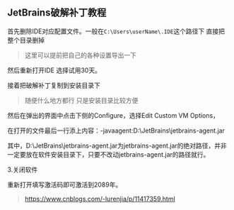 ## JetBrains破解补丁教程



首先删除IDE对应配置文件。一般在`C:\Users\userName\.IDE`这个路径下 直接把整个目录删掉

> 这里可以提前把自己的各种设置导出一下



然后重新打开IDE 选择试用30天。



接着把破解补丁复制到安装目录下

> 随便什么地方都行 只是安装目录比较方便

然后在弹出的界面中点击下侧的Configure，选择Edit Custom VM Options，

在打开的文件最后一行添上内容：-javaagent:D:\JetBrains\jetbrains-agent.jar

其中，D:\JetBrains\jetbrains-agent.jar为jetbrains-agent.jar的绝对路径，并非一定要放在软件安装目录下，只要不改动jetbrains-agent.jar的路径就行。

3.关闭软件

重新打开填写激活码即可激活到2089年。

> <https://www.cnblogs.com/-lurenjia/p/11417359.html>